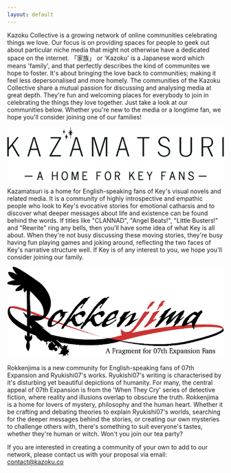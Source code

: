 ```yaml
---
layout: default
---
```


Kazoku Collective is a growing network of online communities celebrating things we love. Our focus is on providing spaces for people to geek out about particular niche media that might not otherwise have a dedicated space on the internet. 「家族」 or 'Kazoku' is a Japanese word which means 'family', and that perfectly describes the kind of communites we hope to foster. It's about bringing the love back to communities; making it feel less depersonalised and more homely. The communities of the Kazoku Collective share a mutual passion for discussing and analysing media at great depth. They're fun and welcoming places for everybody to join in celebrating the things they love together. Just take a look at our communities below. Whether you're new to the media or a longtime fan, we hope you'll consider joining one of our families!

![Kazamatsuri](/logos/CLANNADs.png)

Kazamatsuri is a home for English-speaking fans of Key's visual novels and related media. It is a community of highly introspective and empathic people who look to Key's evocative stories for emotional catharsis and to discover what deeper messages about life and existence can be found behind the words. If titles like "CLANNAD", "Angel Beats!", "Little Busters!" and "Rewrite" ring any bells, then you'll have some idea of what Key is all about. When they're not busy discussing these moving stories, they're busy having fun playing games and joking around, reflecting the two faces of Key's narrative structure well. If Key is of any interest to you, we hope you'll consider joining our family.

![Rokkenjima](/logos/rokkenjimalogos.png)

Rokkenjima is a new community for English-speaking fans of 07th Expansion and Ryukishi07's works. Ryukishi07's writing is characterised by it's disturbing yet beautiful depictions of humanity. For many, the central appeal of 07th Expansion is from the 'When They Cry' series of detective fiction, where reality and illusions overlap to obscure the truth. Rokkenjima is a home for lovers of mystery, philosophy and the human heart. Whether it be crafting and debating theories to explain Ryukishi07's worlds, searching for the deeper messages behind the stories, or creating our own mysteries to challenge others with, there's something to suit everyone's tastes, whether they're human or witch. Won't you join our tea party?

If you are interested in creating a community of your own to add to our network, please contact us with your proposal via email: contact@kazoku.co
